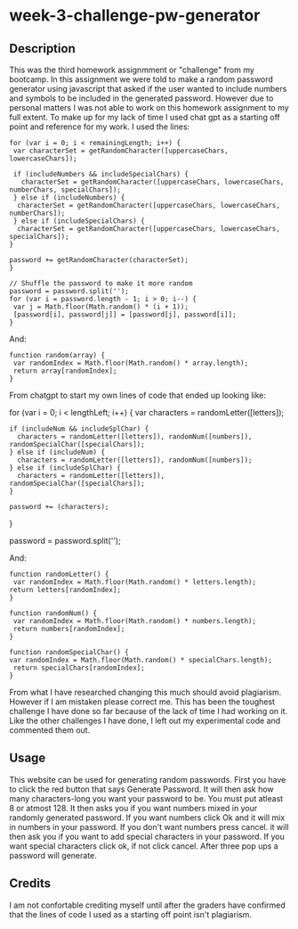 # week-3-challenge-pw-generator

## Description

This was the third homework assignmment or "challenge" from my bootcamp. In this assignment we were told to make a random password generator using javascript that asked if the user wanted to include numbers and symbols to be included in the generated password. However due to personal matters I was not able to work on this homework assignment to my full extent. To make up for my lack of time I used chat gpt as a starting off point and reference for my work. I used the lines:   

    for (var i = 0; i < remainingLength; i++) {
     var characterSet = getRandomCharacter([uppercaseChars, lowercaseChars]);

     if (includeNumbers && includeSpecialChars) {
       characterSet = getRandomCharacter([uppercaseChars, lowercaseChars, numberChars, specialChars]);
     } else if (includeNumbers) {
      characterSet = getRandomCharacter([uppercaseChars, lowercaseChars, numberChars]);
     } else if (includeSpecialChars) {
      characterSet = getRandomCharacter([uppercaseChars, lowercaseChars, specialChars]);
    }

    password += getRandomCharacter(characterSet);
    }

    // Shuffle the password to make it more random
    password = password.split('');
    for (var i = password.length - 1; i > 0; i--) {
     var j = Math.floor(Math.random() * (i + 1));
     [password[i], password[j]] = [password[j], password[i]];
    }

  And:

    function random(array) {
     var randomIndex = Math.floor(Math.random() * array.length);
     return array[randomIndex];
    }

 From chatgpt to start my own lines of code that ended up looking like:

  for (var i = 0; i < lengthLeft; i++) {
    var characters = randomLetter([letters]);

    if (includeNum && includeSplChar) {
      characters = randomLetter([letters]), randomNum([numbers]), randomSpecialChar([specialChars]);
    } else if (includeNum) {
      characters = randomLetter([letters]), randomNum([numbers]);
    } else if (includeSplChar) {
      characters = randomLetter([letters]), randomSpecialChar([specialChars]);
    }

    password += (characters);
  }

  password = password.split('');

  And:

    function randomLetter() {
     var randomIndex = Math.floor(Math.random() * letters.length);
    return letters[randomIndex];
    }

    function randomNum() {
     var randomIndex = Math.floor(Math.random() * numbers.length);
     return numbers[randomIndex];
    }

    function randomSpecialChar() {
    var randomIndex = Math.floor(Math.random() * specialChars.length);
     return specialChars[randomIndex];
    }

From what I have researched changing this much should avoid plagiarism. However if I am mistaken please correct me. This has been the toughest challenge I have done so far because of the lack of time I had working on it. Like the other challenges I have done, I left out my experimental code and commented them out.

## Usage

This website can be used for generating random passwords. First you have to click the red button that says Generate Password. It will then ask how many characters-long you want your password to be. You must put atleast 8 or atmost 128. It then asks you if you want numbers mixed in your randomly generated password. If you want numbers click Ok and it will mix in numbers in your password. If you don't want numbers press cancel. it will then ask you if you want to add special characters in your password. If you want special characters click ok, if not click cancel. After three pop ups a password will generate.

## Credits

I am not confortable crediting myself until after the graders have confirmed that the lines of code I used as a starting off point isn't plagiarism.